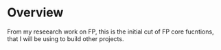# Overview
From my reseearch work on FP, this is the initial cut of FP core fucntions, that I will be using to build other projects.